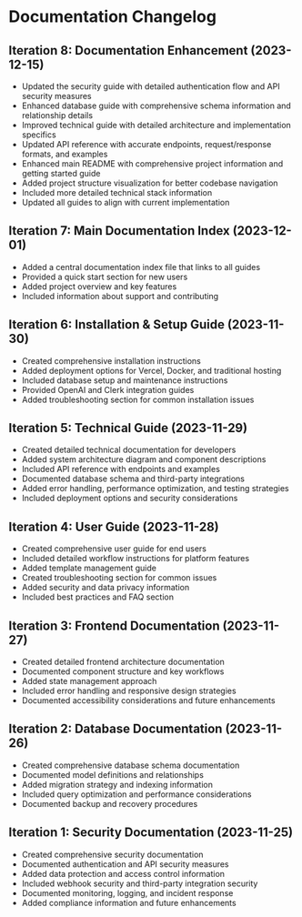 # Documentation Changelog

## Iteration 8: Documentation Enhancement (2023-12-15)
- Updated the security guide with detailed authentication flow and API security measures
- Enhanced database guide with comprehensive schema information and relationship details
- Improved technical guide with detailed architecture and implementation specifics
- Updated API reference with accurate endpoints, request/response formats, and examples
- Enhanced main README with comprehensive project information and getting started guide
- Added project structure visualization for better codebase navigation
- Included more detailed technical stack information
- Updated all guides to align with current implementation

## Iteration 7: Main Documentation Index (2023-12-01)
- Added a central documentation index file that links to all guides
- Provided a quick start section for new users
- Added project overview and key features
- Included information about support and contributing

## Iteration 6: Installation & Setup Guide (2023-11-30)
- Created comprehensive installation instructions
- Added deployment options for Vercel, Docker, and traditional hosting
- Included database setup and maintenance instructions
- Provided OpenAI and Clerk integration guides
- Added troubleshooting section for common installation issues

## Iteration 5: Technical Guide (2023-11-29)
- Created detailed technical documentation for developers
- Added system architecture diagram and component descriptions
- Included API reference with endpoints and examples
- Documented database schema and third-party integrations
- Added error handling, performance optimization, and testing strategies
- Included deployment options and security considerations

## Iteration 4: User Guide (2023-11-28)
- Created comprehensive user guide for end users
- Included detailed workflow instructions for platform features
- Added template management guide
- Created troubleshooting section for common issues
- Added security and data privacy information
- Included best practices and FAQ section

## Iteration 3: Frontend Documentation (2023-11-27)
- Created detailed frontend architecture documentation
- Documented component structure and key workflows
- Added state management approach
- Included error handling and responsive design strategies
- Documented accessibility considerations and future enhancements

## Iteration 2: Database Documentation (2023-11-26)
- Created comprehensive database schema documentation
- Documented model definitions and relationships
- Added migration strategy and indexing information
- Included query optimization and performance considerations
- Documented backup and recovery procedures

## Iteration 1: Security Documentation (2023-11-25)
- Created comprehensive security documentation
- Documented authentication and API security measures
- Added data protection and access control information
- Included webhook security and third-party integration security
- Documented monitoring, logging, and incident response
- Added compliance information and future enhancements 